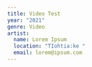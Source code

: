 ```yaml
---
title: Video Test
year: "2021"
genre: Video
artist:
  name: Lorem Ipsum
  location: "TIohtia:ke "
  email: lorem@ipsum.com
---
```

